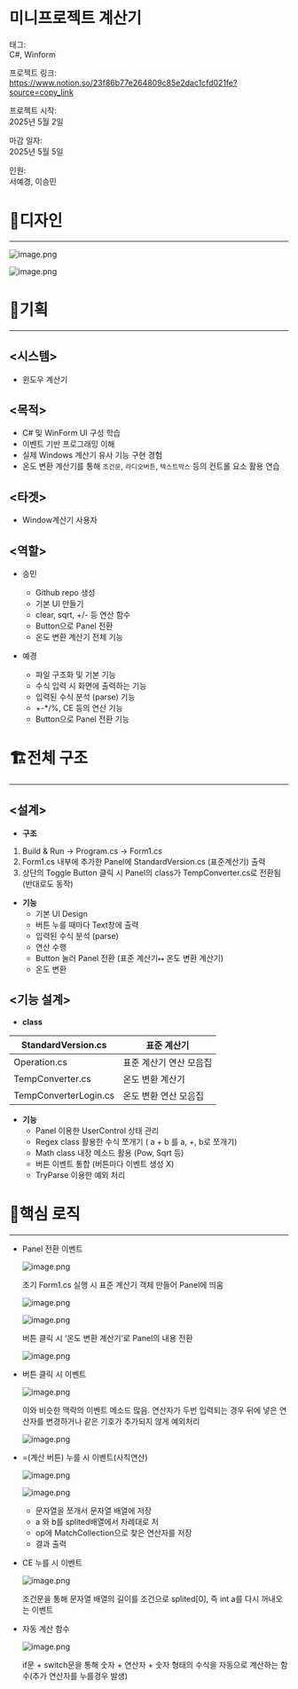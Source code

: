 # 미니프로젝트 계산기

태그:  
C#, Winform   

프로젝트 링크:  
https://www.notion.so/23f86b77e264809c85e2dac1cfd021fe?source=copy_link

프로젝트 시작:   
2025년 5월 2일   

마감 일자:   
2025년 5월 5일   

인원:   
서예경, 이승민

# 🎨디자인

---

![image.png](Assets/image.png)

![image.png](Assets/image%201.png)

# 🧠기획

---

## <시스템>

- 윈도우 계산기

## <목적>

- C# 및 WinForm UI 구성 학습
- 이벤트 기반 프로그래밍 이해
- 실제 Windows 계산기 유사 기능 구현 경험
- 온도 변환 계산기를 통해 `조건문`, `라디오버튼`, `텍스트박스` 등의 컨트롤 요소 활용 연습

## <타겟>

- Window계산기 사용자

## <역할>

- 승민
    - Github repo 생성
    - 기본 UI 만들기
    - clear, sqrt, +/- 등 연산 함수
    - Button으로 Panel 전환
    - 온도 변환 계산기 전체 기능

- 예경
    - 파일 구조화 및 기본 기능
    - 수식 입력 시 화면에 출력하는 기능
    - 입력된 수식 분석 (parse) 기능
    - +-*/%, CE 등의 연산 기능
    - Button으로 Panel 전환 기능
    

# 🏗️전체 구조

---

## **<설계>**

- **구조**
1. Build & Run → Program.cs → Form1.cs
2. Form1.cs 내부에 추가한 Panel에 StandardVersion.cs (표준계산기) 출력
3. 상단의 Toggle Button 클릭 시 Panel의 class가 TempConverter.cs로 전환됨 (반대로도 동작)
- **기능**
    - 기본 UI Design
    - 버튼 누를 때마다 Text창에 출력
    - 입력된 수식 분석 (parse)
    - 연산 수행
    - Button 눌러 Panel 전환 (표준 계산기⭤ 온도 변환 계산기)
    - 온도 변환

## <기능 설계>

- **class**

| StandardVersion.cs | 표준 계산기 |
| --- | --- |
| Operation.cs | 표준 계산기 연산 모음집 |
| TempConverter.cs | 온도 변환 계산기 |
| TempConverterLogin.cs | 온도 변환 연산 모음집 |
- **기능**
    - Panel 이용한 UserControl 상태 관리
    - Regex class 활용한 수식 쪼개기 ( a + b 를 a, +, b로 쪼개기)
    - Math class 내장 메소드 활용 (Pow, Sqrt 등)
    - 버튼 이벤트 통합 (버튼마다 이벤트 생성 X)
    - TryParse 이용한 예외 처리
    

# 🔔핵심 로직

---

- Panel 전환 이벤트
    
    
    ![image.png](Assets/image%202.png)
    
    초기 Form1.cs 실행 시 표준 계산기 객체 만들어 Panel에 띄움
    
    ![image.png](Assets/image%203.png)
    
    ![image.png](Assets/image%204.png)
    
    버튼 클릭 시 ‘온도 변환 계산기’로 Panel의 내용 전환
    
    ![image.png](Assets/image%205.png)
    
- 버튼 클릭 시 이벤트
    
    
    ![image.png](Assets/image%206.png)
    
    이와 비슷한 맥락의 이벤트 메소드 많음.
    연산자가 두번 입력되는 경우 뒤에 넣은 연산자를 변경하거나 같은 기호가 추가되지 않게 예외처리
    
    ![image.png](Assets/image%207.png)
    
- =(계산 버튼) 누를 시 이벤트(사칙연산)
    
    
    ![image.png](Assets/image%208.png)
    
    ![image.png](Assets/image%209.png)
    
    - 문자열을  쪼개서 문자열 배열에 저장
    - a 와 b를 splited배열에서 차례대로 저
    - op에 MatchCollection으로 찾은 연산자를 저장
    - 결과 출력
    
- CE 누를 시 이벤트
    
    ![image.png](Assets/image%2010.png)
    
    조건문을 통해 문자열 배열의 길이를 조건으로 splited[0], 즉 int a를 다시 꺼내오는 이벤트
    
- 자동 계산 함수
    
    ![image.png](image%2011.png)
    
    if문 + switch문을 통해 숫자 + 연산자 + 숫자 형태의 수식을 자동으로 계산하는 함수(추가 연산자를 누를경우 발생)
